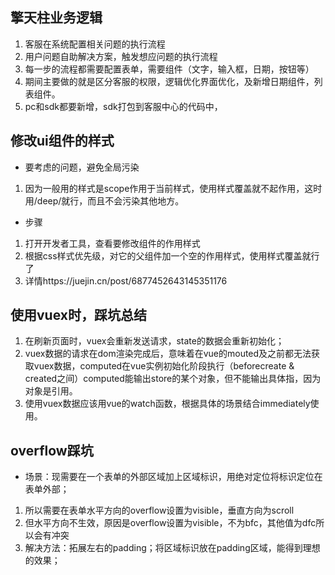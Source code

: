 ## 擎天柱业务逻辑
1. 客服在系统配置相关问题的执行流程
2. 用户问题自助解决方案，触发想应问题的执行流程
3. 每一步的流程都需要配置表单，需要组件（文字，输入框，日期，按钮等）
4. 期间主要做的就是区分客服的权限，逻辑优化界面优化，及新增日期组件，列表组件。
5. pc和sdk都要新增，sdk打包到客服中心的代码中，

## 修改ui组件的样式
- 要考虑的问题，避免全局污染
1. 因为一般用的样式是scope作用于当前样式，使用样式覆盖就不起作用，这时用/deep/就行，而且不会污染其他地方。
- 步骤
1. 打开开发者工具，查看要修改组件的作用样式
2. 根据css样式优先级，对它的父组件加一个空的作用样式，使用样式覆盖就行了
3. 详情https://juejin.cn/post/6877452643145351176

## 使用vuex时，踩坑总结
1. 在刷新页面时，vuex会重新发送请求，state的数据会重新初始化；
2. vuex数据的请求在dom渲染完成后，意味着在vue的mouted及之前都无法获取vuex数据，computed在vue实例初始化阶段执行（beforecreate & created之间）computed能输出store的某个对象，但不能输出具体指，因为对象是引用。
3. 使用vuex数据应该用vue的watch函数，根据具体的场景结合immediately使用。

## overflow踩坑
- 场景：现需要在一个表单的外部区域加上区域标识，用绝对定位将标识定位在表单外部；
1. 所以需要在表单水平方向的overflow设置为visible，垂直方向为scroll
2. 但水平方向不生效，原因是overflow设置为visible，不为bfc，其他值为dfc所以会有冲突
3. 解决方法：拓展左右的padding；将区域标识放在padding区域，能得到理想的效果；
